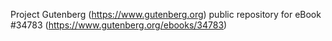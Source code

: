 Project Gutenberg (https://www.gutenberg.org) public repository for eBook #34783 (https://www.gutenberg.org/ebooks/34783)
